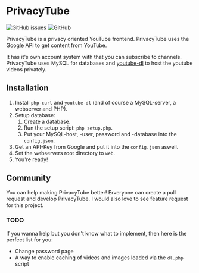 # PrivacyTube
![GitHub issues](https://img.shields.io/github/issues/0xhtml/PrivacyTube.svg?style=for-the-badge) ![GitHub](https://img.shields.io/github/license/0xhtml/PrivacyTube.svg?style=for-the-badge)

PrivacyTube is a privacy oriented YouTube frontend. PrivacyTube uses the Google API to get content from YouTube.

It has it's own account system with that you can subscribe to channels. PrivacyTube uses MySQL for databases and
[youtube-dl](https://github.com/ytdl-org/youtube-dl/) to host the youtube videos privately.

## Installation
1. Install `php-curl` and `youtube-dl` (and of course a MySQL-server, a webserver and PHP).
2. Setup database:
    1. Create a database.
    2. Run the setup script: `php setup.php`.
    3. Put your MySQL-host, -user, password and -database into the `config.json`.
3. Get an API-Key from Google and put it into the `config.json` aswell.
4. Set the webservers root directory to `web`.
5. You're ready!

## Community
You can help making PrivacyTube better! Erveryone can create a pull request and develop PrivacyTube. I would also love to see feature request for this project.

### TODO
If you wanna help but you don't know what to implement, then here is the perfect list for you:
- Change password page
- A way to enable caching of videos and images loaded via the `dl.php` script

